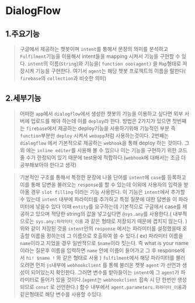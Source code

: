 # DialogFlow

## 1.주요기능

> 구글에서 제공하는 챗봇이며 `intent`를 통해서 문장의 의미를 분석하고 `Fulfilment`기능을 이용해서 intent들을 mapping 시켜서 기능을 구현할 수 있다. `intent`의 이름(`String`)와 기능을( `function ooo(agent)` 을 `Map`형태로 저장시켜 기능을 구현한다. 여기서 `agent`는 해당 챗봇 프로젝트의 이름을 말한다(` firebase`의 `collection`과 비슷한 의미)

## 2.세부기능

> 어떠한 `app`에서 `dialogflow`에서 생성한 챗봇의 기능을 이용하고 싶다면 외부 서버에 업로드를 해야 하는데 이를 `deploy`라 한다. 방법은 2가지가 있으면 첫번쨰는 `firebase`에서 제공하는 deploy기능을 사용하기위해 기능적인 부분 즉 `function`부분만 `deploy` 시켜서 `webapp`처럼 사용하는것이다. 2번째는 `dialogflow` 에서 기본적으로 제공하는 `webhook`을 통해 deploy 하는 것이다. 그 외 에는 `inline editer`를 사용해 볼 수 있으나 이는 기능을 구현하기 위한 코드 줄 수가 한정되어 있기 때문에 test용에 적합하다.(`webhook`에 대해서는 조금 더 공부해보아야 한다고 생각)



>  기본적인 구조를 통해서 특정한 문장에 나올 단어를 `intent`에 `case`를 등록하고 이를 통해 답변을 불러오는 `response`를 할 수 있는데 이외에 사용자의 입력을 받아올 경우 `slot filling` 이라는 기능 사용한다. 이 기능은 `intent`에서 추가할 수 있는데 `intent` 내부에 파라미터를 추가하고 특정 질문에 대한 답변을 이 파라미터에 넣을수 있다 이때 `entity`를 요구하는데 기본적으로 구글에서 case를 제공하고 있으며 적당한 string의 값을 넣고싶다면 `@sys.any`를 사용한다.( 내부적으로는 `sys.any:파라미터_이름` 과 같은 형태로 저장되기 때문에 겹치지 않는다. )  위와 같이 저장된 것을 `intent`안의 `response` 에서는 파라미터를 설정했을때 호출할 이름을 정하는데 그 이름으로 호출하여 쓸 수 있다.( ex) 파라미터 이름을 `name`이라고 지었을 경우 일반적으로 `$name`이라 짓는다. 즉 what is your name 이라는 질문후 이름을 입력하면 `name` 안에 이름이 들어가고 그 후 response에서 `hi! $name !`  와 같은 형태로 사용 ) `fulfilment`에서 해당 파라미터를 불러 오려면 먼저 `js`내부에 `webhookclient` 를 통해 불러온 챗봇 `agent` 가 선언과 생성이 되어있는지 확인한다. 그러면 변수를 받아들이는 `intent`에 그 `agent`가 파라미터로 들어가 있을 것이다.(`agent`는 `webhookclient` 접속 시 단 한번만 생성되므로 `const` 로 선언한다.)  함수 내부에서 `agent.parameters.파라미터_이름`과 같은형태로 해당 변수를 사용할 수있다.

